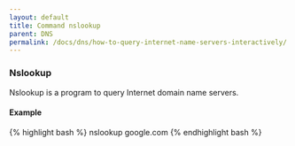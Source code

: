 ```yaml
---
layout: default
title: Command nslookup
parent: DNS
permalink: /docs/dns/how-to-query-internet-name-servers-interactively/
---
```


### Nslookup
Nslookup is a program to query Internet domain name servers.

#### Example
{% highlight bash %}
nslookup google.com
{% endhighlight bash %}
